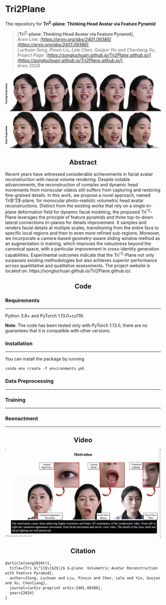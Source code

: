 # Tri2Plane
The repository for **Tri<sup>2</sup>-plane: Thinking Head Avatar via Feature Pyramid**
> [**Tri<sup>2</sup>-plane: Thinking Head Avatar via Feature Pyramid**],    
> *Arxiv Link: [https://arxiv.org/abs/2401.09386](https://arxiv.org/abs/2401.09386)*,   
> *Luchuan Song, Pinxin Liu, Lele Chen, Guojun Yin and Chenliang Xu*,     
> *Project Page: [https://songluchuan.github.io/Tri2Plane.github.io/](https://songluchuan.github.io/Tri2Plane.github.io/)*,     
> *Arxiv 2024* 


<div align="center">
<!--   <a href="https://github.com/Songluchuan/Tri2plane" target="_blank"> -->
    <img src="media/Teaser.jpg" alt="" width="1120" style="height: auto;" />
  </a>
</div>

<h2 align="center">Abstract</h2>
Recent years have witnessed considerable achievements in facial avatar reconstruction with neural volume rendering. Despite notable advancements, the reconstruction of complex and dynamic head movements from monocular videos still suffers from capturing and restoring fine-grained details. In this work, we propose a novel approach, named Tri$^2$-plane, for monocular photo-realistic volumetric head avatar reconstructions. Distinct from the existing works that rely on a single tri-plane deformation field for dynamic facial modeling, the proposed Tri<sup>^2</sup>-Plane leverages the principle of feature pyramids and three top-to-down lateral connections tri-planes for details improvement. It samples and renders facial details at multiple scales, transitioning from the entire face to specific local regions and then to even more refined sub-regions. Moreover, we incorporate a camera-based geometry-aware sliding window method as an augmentation in training, which improves the robustness beyond the canonical space, with a particular improvement in cross-identity generation capabilities. Experimental outcomes indicate that the Tri<sup>^2</sup>-Plane not only surpasses existing methodologies but also achieves superior performance across quantitative and qualitative assessments. The project website is located on: https://songluchuan.github.io/Tri2Plane.github.io/.


<h2 align="center">Code</h2>

### Requirements
-----
Python 3.8+ and PyTorch 1.13.0+cu116.

**Note**: The code has been tested only with PyTorch 1.13.0, there are no guarantees that it is compatible with other versions. 


### Installation
----
You can install the package by running
```
conda env create -f environments.yml
```

### Data Preprocessing
----

### Training
----

### Reenactment
----

<h2 align="center">Video</h2>
<div align="center">
  <a href="https://www.youtube.com/watch?v=qU7zijI2DCQ" target="_blank">
    <img src="media/video.jpg" alt="youtube video" width="1120" style="height: auto;" />
  </a>
</div>



<h2 align="center">Citation</h2>

```commandline
@article{song2024tri,
  title={Tri $\^{}$\{$2$\}$ $-plane: Volumetric Avatar Reconstruction with Feature Pyramid},
  author={Song, Luchuan and Liu, Pinxin and Chen, Lele and Yin, Guojun and Xu, Chenliang},
  journal={arXiv preprint arXiv:2401.09386},
  year={2024}
}
```

